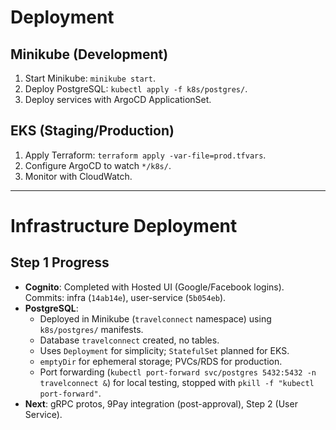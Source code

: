 # Deployment

## Minikube (Development)

1. Start Minikube: `minikube start`.
2. Deploy PostgreSQL: `kubectl apply -f k8s/postgres/`.
3. Deploy services with ArgoCD ApplicationSet.

## EKS (Staging/Production)

1. Apply Terraform: `terraform apply -var-file=prod.tfvars`.
2. Configure ArgoCD to watch `*/k8s/`.
3. Monitor with CloudWatch.

---

# Infrastructure Deployment

## Step 1 Progress
- **Cognito**: Completed with Hosted UI (Google/Facebook logins). Commits: infra (`14ab14e`), user-service (`5b054eb`).
- **PostgreSQL**:
  - Deployed in Minikube (`travelconnect` namespace) using `k8s/postgres/` manifests.
  - Database `travelconnect` created, no tables.
  - Uses `Deployment` for simplicity; `StatefulSet` planned for EKS.
  - `emptyDir` for ephemeral storage; PVCs/RDS for production.
  - Port forwarding (`kubectl port-forward svc/postgres 5432:5432 -n travelconnect &`) for local testing, stopped with `pkill -f "kubectl port-forward"`.
- **Next**: gRPC protos, 9Pay integration (post-approval), Step 2 (User Service).

